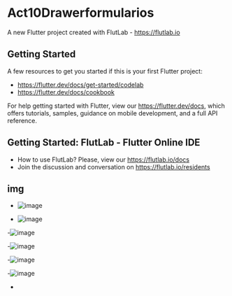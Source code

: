 # Act10Drawerformularios

A new Flutter project created with FlutLab - https://flutlab.io

## Getting Started

A few resources to get you started if this is your first Flutter project:

- https://flutter.dev/docs/get-started/codelab
- https://flutter.dev/docs/cookbook

For help getting started with Flutter, view our
https://flutter.dev/docs, which offers tutorials,
samples, guidance on mobile development, and a full API reference.

## Getting Started: FlutLab - Flutter Online IDE

- How to use FlutLab? Please, view our https://flutlab.io/docs
- Join the discussion and conversation on https://flutlab.io/residents

## img

- ![image](https://github.com/Yadier-Gonzalez-Graciano/Act10formularios/assets/143548098/26e04abe-5d7c-479a-9598-130dc9f526a9)

- ![image](https://github.com/Yadier-Gonzalez-Graciano/Act10formularios/assets/143548098/9c078130-ae95-4448-9b90-9dd63714f1ef)

-![image](https://github.com/Yadier-Gonzalez-Graciano/Act10formularios/assets/143548098/b9d3b40e-eac5-46a8-9e76-ed9d4caa9930)

-![image](https://github.com/Yadier-Gonzalez-Graciano/Act10formularios/assets/143548098/f6382afc-0657-4365-8cb0-6f73c1653c43)

-![image](https://github.com/Yadier-Gonzalez-Graciano/Act10formularios/assets/143548098/ba170802-d7e6-4cfe-8ee9-6273609ee834)

-![image](https://github.com/Yadier-Gonzalez-Graciano/Act10formularios/assets/143548098/faf0f44e-1344-45e1-9828-c8a9d2b63eec)

-

